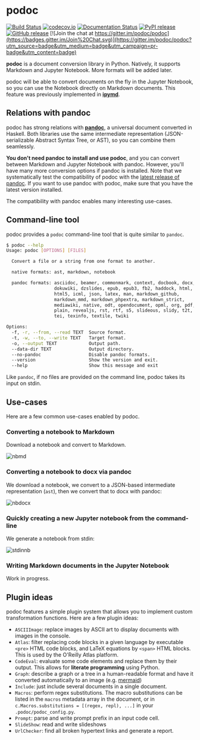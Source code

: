 # podoc

[![Build Status](https://img.shields.io/travis/podoc/podoc.svg)](https://travis-ci.org/podoc/podoc)
[![codecov.io](https://img.shields.io/codecov/c/github/podoc/podoc.svg)](http://codecov.io/github/podoc/podoc?branch=master)
[![Documentation Status](https://readthedocs.org/projects/podoc/badge/?version=latest)](https://readthedocs.org/projects/podoc/?badge=latest)
[![PyPI release](https://img.shields.io/pypi/v/podoc.svg)](https://pypi.python.org/pypi/podoc)
[![GitHub release](https://img.shields.io/github/release/podoc/podoc.svg)](https://github.com/podoc/podoc/releases/latest)
[![Join the chat at https://gitter.im/podoc/podoc](https://badges.gitter.im/Join%20Chat.svg)](https://gitter.im/podoc/podoc?utm_source=badge&utm_medium=badge&utm_campaign=pr-badge&utm_content=badge)

**podoc** is a document conversion library in Python. Natively, it supports Markdown and Jupyter Notebook. More formats will be added later.

podoc will be able to convert documents on the fly in the Jupyter Notebook, so you can use the Notebook directly on Markdown documents. This feature was previously implemented in [**ipymd**](https://github.com/rossant/ipymd).


## Relations with pandoc

podoc has strong relations with [**pandoc**](http://pandoc.org/), a universal document converted in Haskell. Both libraries use the same intermediate representation (JSON-serializable Abstract Syntax Tree, or AST), so you can combine them seamlessly.

**You don't need pandoc to install and use podoc**, and you can convert between Markdown and Jupyter Notebook with pandoc. However, you'll have many more conversion options if pandoc is installed. Note that we systematically test the compatibility of podoc with the [latest release of pandoc](https://github.com/jgm/pandoc/releases/latest). If you want to use pandoc with podoc, make sure that you have the latest version installed.

The compatibility with pandoc enables many interesting use-cases.


## Command-line tool

podoc provides a `podoc` command-line tool that is quite similar to `pandoc`.

```bash
$ podoc --help
Usage: podoc [OPTIONS] [FILES]

  Convert a file or a string from one format to another.

  native formats: ast, markdown, notebook

  pandoc formats: asciidoc, beamer, commonmark, context, docbook, docx,
                  dokuwiki, dzslides, epub, epub3, fb2, haddock, html,
                  html5, icml, json, latex, man, markdown_github,
                  markdown_mmd, markdown_phpextra, markdown_strict,
                  mediawiki, native, odt, opendocument, opml, org, pdf,
                  plain, revealjs, rst, rtf, s5, slideous, slidy, t2t,
                  tei, texinfo, textile, twiki

Options:
  -f, -r, --from, --read TEXT  Source format.
  -t, -w, --to, --write TEXT   Target format.
  -o, --output TEXT            Output path.
  --data-dir TEXT              Output directory.
  --no-pandoc                  Disable pandoc formats.
  --version                    Show the version and exit.
  --help                       Show this message and exit
```

Like `pandoc`, if no files are provided on the command line, podoc takes its input on stdin.


## Use-cases

Here are a few common use-cases enabled by podoc.

### Converting a notebook to Markdown

Download a notebook and convert to Markdown.

![nbmd](https://cloud.githubusercontent.com/assets/1942359/14084014/098bb0c4-f519-11e5-94b1-577f4f406406.png)


### Converting a notebook to docx via pandoc

We download a notebook, we convert to a JSON-based intermediate representation (`ast`), then we convert that to docx with pandoc:

![nbdocx](https://cloud.githubusercontent.com/assets/1942359/14084070/575b6024-f519-11e5-9ece-fe0bde1a28b4.png)


### Quickly creating a new Jupyter notebook from the command-line

We generate a notebook from stdin:

![stdinnb](https://cloud.githubusercontent.com/assets/1942359/14084148/ace75b7e-f519-11e5-9f67-fa92f1b1f217.png)


### Writing Markdown documents in the Jupyter Notebook

Work in progress.


## Plugin ideas

podoc features a simple plugin system that allows you to implement custom transformation functions. Here are a few plugin ideas:

* `ASCIIImage`: replace images by ASCII art to display documents with images in the console.
* `Atlas`: filter replacing code blocks in a given language by executable `<pre>` HTML code blocks, and LaTeX equations by `<span>` HTML blocks. This is used by the O'Reilly Atlas platform.
* `CodeEval`: evaluate some code elements and replace them by their output. This allows for **literate programming** using Python.
* `Graph`: describe a graph or a tree in a human-readable format and have it converted automatically to an image (e.g. [mermaid](http://knsv.github.io/mermaid/))
* `Include`: just include several documents in a single document.
* `Macros`: perform regex substitutions. The macro substitutions can be listed in the `macros` metadata array in the document, or in `c.Macros.substitutions = [(regex, repl), ...]` in your `.podoc/podoc_config.py`.
* `Prompt`: parse and write prompt prefix in an input code cell.
* `SlideShow`: read and write slideshows
* `UrlChecker`: find all broken hypertext links and generate a report.
